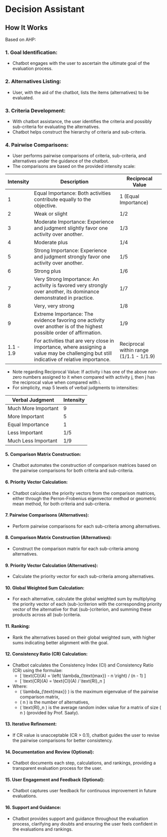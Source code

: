 # Decision Assistant

## How It Works

Based on AHP:

### 1. **Goal Identification:**

- Chatbot engages with the user to ascertain the ultimate goal of the evaluation process.

### 2. **Alternatives Listing:**

- User, with the aid of the chatbot, lists the items (alternatives) to be evaluated.

### 3. **Criteria Development:**

- With chatbot assistance, the user identifies the criteria and possibly sub-criteria for evaluating the alternatives.
- Chatbot helps construct the hierarchy of criteria and sub-criteria.

### 4. **Pairwise Comparisons:**

- User performs pairwise comparisons of criteria, sub-criteria, and alternatives under the guidance of the chatbot.
- The comparisons are based on the provided intensity scale:

| Intensity | Description                                                                                                                               | Reciprocal Value                        |
|-----------|-------------------------------------------------------------------------------------------------------------------------------------------|-----------------------------------------|
| 1         | Equal Importance: Both activities contribute equally to the objective.                                                                    | 1 (Equal Importance)                    |
| 2         | Weak or slight                                                                                                                            | 1/2                                     |
| 3         | Moderate Importance: Experience and judgment slightly favor one activity over another.                                                    | 1/3                                     |
| 4         | Moderate plus                                                                                                                             | 1/4                                     |
| 5         | Strong Importance: Experience and judgment strongly favor one activity over another.                                                      | 1/5                                     |
| 6         | Strong plus                                                                                                                               | 1/6                                     |
| 7         | Very Strong Importance: An activity is favored very strongly over another, its dominance demonstrated in practice.                        | 1/7                                     |
| 8         | Very, very strong                                                                                                                         | 1/8                                     |
| 9         | Extreme Importance: The evidence favoring one activity over another is of the highest possible order of affirmation.                      | 1/9                                     |
| 1.1 - 1.9 | For activities that are very close in importance, where assigning a value may be challenging but still indicative of relative importance. | Reciprocal within range (1/1.1 - 1/1.9) |

- Note regarding Reciprocal Value: If activity i has one of the above non-zero numbers assigned to it when compared with
  activity j, then j has the reciprocal value when compared with i.
- For simplicity, map 5 levels of verbal judgments to intensities:

| Verbal Judgment     | Intensity |
|---------------------|-----------|
| Much More Important | 9         |
| More Important      | 5         |
| Equal Importance    | 1         |
| Less Important      | 1/5       |
| Much Less Important | 1/9       |

#### 5. **Comparison Matrix Construction:**

- Chatbot automates the construction of comparison matrices based on the pairwise comparisons for both criteria and
  sub-criteria.

#### 6. **Priority Vector Calculation:**

- Chatbot calculates the priority vectors from the comparison matrices, either through the Perron-Frobenius eigenvector
  method or geometric mean method, for both criteria and sub-criteria.

#### 7. **Pairwise Comparisons (Alternatives):**

- Perform pairwise comparisons for each sub-criteria among alternatives.

#### 8. **Comparison Matrix Construction (Alternatives):**

- Construct the comparison matrix for each sub-criteria among alternatives.

#### 9. **Priority Vector Calculation (Alternatives):**

- Calculate the priority vector for each sub-criteria among alternatives.

#### 10. **Global Weighted Sum Calculation:**

- For each alternative, calculate the global weighted sum by multiplying the priority vector of each (sub-)criterion
  with the corresponding priority vector of the alternative for that (sub-)criterion, and summing these products across
  all (sub-)criteria.

#### 11. **Ranking:**

- Rank the alternatives based on their global weighted sum, with higher sums indicating better alignment with the goal.

#### 12. **Consistency Ratio (CR) Calculation:**

- Chatbot calculates the Consistency Index (CI) and Consistency Ratio (CR) using the formulae:
    - \[ \text{CI}(A) = \left( \lambda_{\text{max}} - n \right) / (n - 1) \]
    - \[ \text{CR}(A) = \text{CI}(A) / \text{RI}_n \]
- Where:
    - \( \lambda_{\text{max}} \) is the maximum eigenvalue of the pairwise comparison matrix,
    - \( n \) is the number of alternatives,
    - \( \text{RI}_n \) is the average random index value for a matrix of size \( n \) (provided by Prof. Saaty).

#### 13. **Iterative Refinement:**

- If CR value is unacceptable (CR > 0.1), chatbot guides the user to revise the pairwise comparisons for better
  consistency.

#### 14. **Documentation and Review (Optional):**

- Chatbot documents each step, calculations, and rankings, providing a transparent evaluation process for the user.

#### 15. **User Engagement and Feedback (Optional):**

- Chatbot captures user feedback for continuous improvement in future evaluations.

#### 16. **Support and Guidance:**

- Chatbot provides support and guidance throughout the evaluation process, clarifying any doubts and ensuring the user
  feels confident in the evaluations and rankings.
